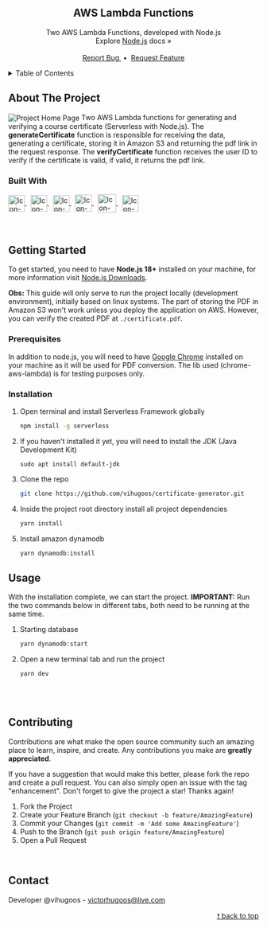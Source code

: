<div id="top"> </div>


<!---- PROJECT LOGO ----> 
<div align="center">
  <h2 align="center"> 
    AWS Lambda Functions  
  </h2>
  
  <p align="center">
    Two AWS Lambda Functions, developed with Node.js <br/>
    Explore <a href="https://nodejs.org/en/docs/">Node.js</a> docs &#187; <br/> <br/>
    <a href="https://github.com/vihugoos/certificate-generator/issues"> Report Bug </a> &nbsp;•&nbsp;
    <a href="https://github.com/vihugoos/certificate-generator/issues"> Request Feature </a>
  </p>
</div>


<!---- TABLE OF CONTENTS ----> 
<details>
  <summary> Table of Contents </summary>
  <ol>
    <li>
      <a href="#about-the-project"> About The Project </a>
      <ul>
        <li><a href="#built-with"> Built With </a></li>
      </ul>
    </li>
    <li>
      <a href="#getting-started"> Getting Started </a>
      <ul>
        <li><a href="#prerequisites"> Prerequisites </a></li>
        <li><a href="#installation"> Installation </a></li>
        <li><a href="#usage"> Usage </a></li>
      </ul>
    </li>
    <li><a href="#contributing"> Contributing </a></li>
    <li><a href="#contact"> Contact </a></li>
  </ol>
</details>


<!---- THE PROJECT ---->
## About The Project 

<img src="" align="center" alt="Project Home Page">
Two AWS Lambda functions for generating and verifying a course certificate (Serverless with Node.js). The <b>generateCertificate</b> function is responsible for receiving the data, generating a certificate, storing it in Amazon S3 and returning the pdf link in the request response. The <b>verifyCertificate</b> function receives the user ID to verify if the certificate is valid, if valid, it returns the pdf link.

### Built With 

<div style="display: inline_block">
    <!-- Icon Node.js --> 
    <a href="https://nodejs.org/en/"> 
      <img align="center" alt="Icon-Node.js" height="33" src="https://cdn.jsdelivr.net/gh/devicons/devicon/icons/nodejs/nodejs-original.svg"> 
    </a> &nbsp;
    <!-- Icon Yarn --> 
    <a href="https://yarnpkg.com/"> 
      <img align="center" alt="Icon-Yarn" height="33" src="https://cdn.jsdelivr.net/gh/devicons/devicon/icons/yarn/yarn-original.svg"> 
    </a> &nbsp;
    <!-- Icon TypeScript --> 
    <a href="https://www.typescriptlang.org/"> 
      <img align="center" alt="Icon-TypeScript" height="33" src="https://cdn.jsdelivr.net/gh/devicons/devicon/icons/typescript/typescript-original.svg"> 
    </a> &nbsp;
    <!-- Icon AWS Lambda -->
    <a href="https://aws.amazon.com/lambda/?nc1=h_ls"> 
      <img align="center" alt="Icon-AWS-Lambda" height="34" src="https://user-images.githubusercontent.com/44311634/211214155-5ab98b96-b3bd-4fd4-ab0d-2ca9362e5497.png"> 
    </a> &nbsp;
    <!-- Icon AWS --> 
    <a href="https://aws.amazon.com/"> 
      <img align="center" alt="Icon-Jest" height="37" src="https://cdn.jsdelivr.net/gh/devicons/devicon/icons/amazonwebservices/amazonwebservices-original.svg"> 
    </a> &nbsp;
    <!-- Icon Serverless --> 
    <a href="https://www.serverless.com/"> 
      <img align="center" alt="Icon-Jest" height="33" src="https://user-images.githubusercontent.com/44311634/208251603-52add6e2-a6a0-4928-a1ce-a07ba1b786b0.png"> 
    </a> 
</div>

<br/>
<br/>


<!---- GETTING STARTED ----> 
## Getting Started

To get started, you need to have <strong>Node.js 18+</strong> installed on your machine, for more information visit <a href="https://nodejs.org/en/download/"> Node.js Downloads</a>. 

<strong>Obs:</strong> This guide will only serve to run the project locally (development environment), initially based on linux systems. The part of storing the PDF in Amazon S3 won't work unless you deploy the application on AWS. However, you can verify the created PDF at `./certificate.pdf`.

### Prerequisites 

In addition to node.js, you will need to have <a href="https://www.google.com/chrome/">Google Chrome</a> installed on your machine as it will be used for PDF conversion. The lib used (chrome-aws-lambda) is for testing purposes only. 


### Installation 

1. Open terminal and install Serverless Framework globally  
   ```cmd
   npm install -g serverless 
   ```
2. If you haven't installed it yet, you will need to install the JDK (Java Development Kit)
   ```
   sudo apt install default-jdk 
   ```
3. Clone the repo 
   ```bash
   git clone https://github.com/vihugoos/certificate-generator.git
   ```
4. Inside the project root directory install all project dependencies 
   ```bash
   yarn install 
   ```
5. Install amazon dynamodb 
   ```bash
   yarn dynamodb:install 
   ```


<!---- USAGE EXAMPLES ----> 
## Usage

With the installation complete, we can start the project. <b>IMPORTANT:</b> Run the two commands below in different tabs, both need to be running at the same time.

1. Starting database 
   ```bash
   yarn dynamodb:start  
   ```
2. Open a new terminal tab and run the project  
   ```bash
   yarn dev  
   ```

<br/> <br/> 

<!---- CONTRIBUTING ---->
## Contributing

Contributions are what make the open source community such an amazing place to learn, inspire, and create. Any contributions you make are **greatly appreciated**.

If you have a suggestion that would make this better, please fork the repo and create a pull request. You can also simply open an issue with the tag "enhancement".
Don't forget to give the project a star! Thanks again!

1. Fork the Project
2. Create your Feature Branch (`git checkout -b feature/AmazingFeature`)
3. Commit your Changes (`git commit -m 'Add some AmazingFeature'`)
4. Push to the Branch (`git push origin feature/AmazingFeature`)
5. Open a Pull Request

<br/> 


<!---- CONTACT ---->
## Contact

Developer @vihugoos - victorhugoos@live.com  

<p align="right"><a href="#top"> &#129045; back to top </a></p> 
